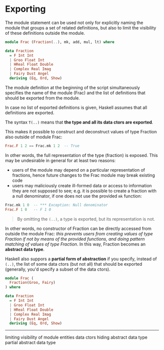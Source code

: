 # Exporting

The module statement can be used not only for explicitly naming the module that groups a set of related definitions, but also to limit the visibility of these definitions outside the module.

```hs
module Frac (Fraction(..), mk, add, mul, lt) where

data Fraction
  = F Int Int
  | Groo Float Int
  | HReal Float Double
  | Complex Real Imag
  | Fairy Dust Angel
  deriving (Eq, Ord, Show)
```

The module definition at the beginning of the script simultaneously specifies the name of the module (Frac) and the list of definitions that should be exported from the module.

In case no list of exported definitions is given, Haskell assumes that all definitions are exported.

The syntax `T(..)` means that **the type and all its data ctors are exported**.

This makes it possible to construct and deconstruct values of type Fraction also outside of module Frac:

```hs
Frac.F 1 2 == Frac.mk 1 2  -- True
```

In other words, the full representation of the type (fraction) is exposed. This may be undesirable in general for at least two reasons:
* users of the module may depend on a particular representation of fractions, hence future changes to the Frac module may break existing code
* users may maliciously create ill-formed data or access to information they are not supposed to see; e.g. it is possible to create a fraction with a null denominator, if one does not use the provided `mk` function:

```hs
Frac.mk 1 0  -- *** Exception: Null denominator
Frac.F 1 0   -- F 1 0
```

> By omitting the `(..)`, a type is exported, but its representation is not.

In other words, no constructor of Fraction can be directly accessed from outside the module Frac: *this prevents users from creating values of type Fraction if not by means of the provided functions, and doing pattern matching of values of type Fraction*. In this way, Fraction becomes an **abstract data type**.

Haskell also suppors a **partial form of abstraction** if you specify, instead of `(..)`, the list of some data ctors (but not all) that should be exported (generally, you'd specify a subset of the data ctors).


```hs
module Frac (
  Fraction(Groo, Fairy)
) where

data Fraction
  = F Int Int
  | Groo Float Int
  | HReal Float Double
  | Complex Real Imag
  | Fairy Dust Angel
  deriving (Eq, Ord, Show)
```



---

limiting visibility of module entities
data ctors hiding
abstract data type
partial abstract data type
